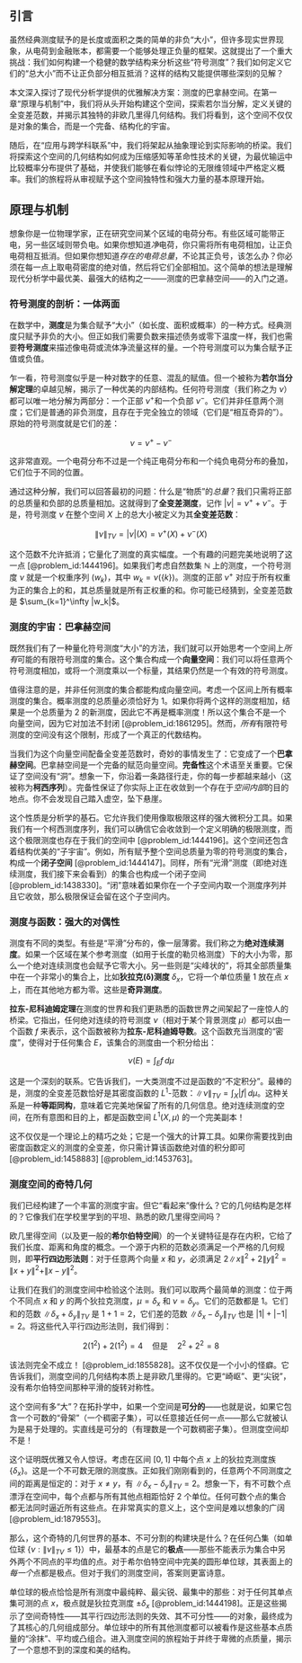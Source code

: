 ## 引言
虽然经典测度赋予的是长度或面积之类的简单的非负“大小”，但许多现实世界现象，从电荷到金融账本，都需要一个能够处理正负量的框架。这就提出了一个重大挑战：我们如何构建一个稳健的数学结构来分析这些“符号测度”？我们如何定义它们的“总大小”而不让正负部分相互抵消？这样的结构又能提供哪些深刻的见解？

本文深入探讨了现代分析学提供的优雅解决方案：测度的巴拿赫空间。在第一章“原理与机制”中，我们将从头开始构建这个空间，探索若尔当分解，定义关键的全变差范数，并揭示其独特的非欧几里得几何结构。我们将看到，这个空间不仅仅是对象的集合，而是一个完备、结构化的宇宙。

随后，在“应用与跨学科联系”中，我们将架起从抽象理论到实际影响的桥梁。我们将探索这个空间的几何结构如何成为压缩感知等革命性技术的关键，为最优输运中比较概率分布提供了基础，并使我们能够在看似悖论的无限维领域中严格定义概率。我们的旅程将从审视赋予这个空间独特性和强大力量的基本原理开始。

## 原理与机制

想象你是一位物理学家，正在研究空间某个区域的电荷分布。有些区域可能带正电，另一些区域则带负电。如果你想知道*净*电荷，你只需将所有电荷相加，让正负电荷相互抵消。但如果你想知道*存在的电荷总量*，不论其正负号，该怎么办？你必须在每一点上取电荷密度的绝对值，然后将它们全部相加。这个简单的想法是理解现代分析学中最优美、最强大的结构之一——测度的巴拿赫空间——的入门之道。

### 符号测度的剖析：一体两面

在数学中，**测度**是为集合赋予“大小”（如长度、面积或概率）的一种方式。经典测度只赋予非负的大小。但正如我们需要负数来描述债务或零下温度一样，我们也需要**符号测度**来描述像电荷或流体净流量这样的量。一个符号测度可以为集合赋予正值或负值。

乍一看，符号测度似乎是一种对数字的任意、混乱的赋值。但一个被称为**若尔当分解定理**的卓越见解，揭示了一种优美的内部结构。任何符号测度（我们称之为 $\nu$）都可以唯一地分解为两部分：一个正部 $\nu^+$和一个负部 $\nu^-$。它们并非任意两个测度；它们是普通的非负测度，且存在于完全独立的领域（它们是“相互奇异的”）。原始的符号测度就是它们的差：

$$
\nu = \nu^+ - \nu^-
$$

这非常直观。一个电荷分布不过是一个纯正电荷分布和一个纯负电荷分布的叠加，它们位于不同的位置。

通过这种分解，我们可以回答最初的问题：什么是“物质”的*总量*？我们只需将正部的总质量和负部的总质量相加。这就得到了**全变差测度**，记作 $|\nu| = \nu^+ + \nu^-$。于是，符号测度 $\nu$ 在整个空间 $X$ 上的总大小被定义为其**全变差范数**：

$$
\|\nu\|_{TV} = |\nu|(X) = \nu^+(X) + \nu^-(X)
$$

这个范数不允许抵消；它量化了测度的真实幅度。一个有趣的问题完美地说明了这一点 [@problem_id:1444196]。如果我们考虑自然数集 $\mathbb{N}$ 上的测度，一个符号测度 $\nu$ 就是一个权重序列 $(w_k)$，其中 $w_k = \nu(\{k\})$。测度的正部 $\nu^+$ 对应于所有权重为正的集合上的和，其总质量就是所有正权重的和。你可能已经猜到，全变差范数是 $\sum_{k=1}^\infty |w_k|$。

### 测度的宇宙：巴拿赫空间

既然我们有了一种量化符号测度“大小”的方法，我们就可以开始思考一个空间上*所有*可能的有限符号测度的集合。这个集合构成一个**向量空间**：我们可以将任意两个符号测度相加，或将一个测度乘以一个标量，其结果仍然是一个有效的符号测度。

值得注意的是，并非任何测度的集合都能构成向量空间。考虑一个区间上所有概率测度的集合。概率测度的总质量必须恰好为 1。如果你将两个这样的测度相加，结果是一个总质量为 2 的新测度，因此它不再是概率测度！所以这个集合不是一个向量空间，因为它对加法不封闭 [@problem_id:1861295]。然而，*所有*有限符号测度的空间没有这个限制，形成了一个真正的代数结构。

当我们为这个向量空间配备全变差范数时，奇妙的事情发生了：它变成了一个**巴拿赫空间**。巴拿赫空间是一个完备的赋范向量空间。**完备性**这个术语至关重要。它保证了空间没有“洞”。想象一下，你沿着一条路径行走，你的每一步都越来越小（这被称为**柯西序列**）。完备性保证了你实际上正在收敛到一个存在于*空间内部*的目的地点。你不会发现自己踏入虚空，坠下悬崖。

这个性质是分析学的基石。它允许我们使用像取极限这样的强大微积分工具。如果我们有一个柯西测度序列，我们可以确信它会收敛到一个定义明确的极限测度，而这个极限测度也存在于我们的空间中 [@problem_id:1444196]。这个空间还包含着结构优美的“子宇宙”。例如，所有赋予整个空间总质量为零的符号测度的集合，构成一个**闭子空间** [@problem_id:1444147]。同样，所有“光滑”测度（即绝对连续测度，我们接下来会看到）的集合也构成一个闭子空间 [@problem_id:1438330]。“闭”意味着如果你在一个子空间内取一个测度序列并且它收敛，那么极限保证会留在这个子空间内。

### 测度与函数：强大的对偶性

测度有不同的类型。有些是“平滑”分布的，像一层薄雾。我们称之为**绝对连续测度**。如果一个区域在某个参考测度（如用于长度的勒贝格测度）下的大小为零，那么一个绝对连续测度也会赋予它零大小。另一些则是“尖峰状的”，将其全部质量集中在一个非常小的集合上，比如**狄拉克(δ)测度** $\delta_x$，它将一个单位质量 1 放在点 $x$ 上，而在其他地方都为零。这些是**奇异测度**。

**拉东-尼科迪姆定理**在测度的世界和我们更熟悉的函数世界之间架起了一座惊人的桥梁。它指出，任何绝对连续的符号测度 $\nu$（相对于某个背景测度 $\mu$）都可以由一个函数 $f$ 来表示，这个函数被称为**拉东-尼科迪姆导数**。这个函数充当测度的“密度”，使得对于任何集合 $E$，该集合的测度由一个积分给出：

$$
\nu(E) = \int_E f \, d\mu
$$

这是一个深刻的联系。它告诉我们，一大类测度不过是函数的“不定积分”。最棒的是，测度的全变差范数恰好是其密度函数的 $L^1$-范数：$\|\nu\|_{TV} = \int_X |f| \, d\mu$。这种关系是一种**等距同构**，意味着它完美地保留了所有的几何信息。绝对连续测度的空间，在所有意图和目的上，都是函数空间 $L^1(X, \mu)$ 的一个完美副本！

这不仅仅是一个理论上的精巧之处；它是一个强大的计算工具。如果你需要找到由密度函数定义的测度的全变差，你只需计算该函数绝对值的积分即可 [@problem_id:1458883] [@problem_id:1453763]。

### 测度空间的奇特几何

我们已经构建了一个丰富的测度宇宙。但它“看起来”像什么？它的几何结构是怎样的？它像我们在学校里学到的平坦、熟悉的欧几里得空间吗？

欧几里得空间（以及更一般的**希尔伯特空间**）的一个关键特征是存在内积，它给了我们长度、距离和角度的概念。一个源于内积的范数必须满足一个严格的几何规则，即**平行四边形法则**：对于任意两个向量 $x$ 和 $y$，必须满足 $2\|x\|^2 + 2\|y\|^2 = \|x+y\|^2 + \|x-y\|^2$。

让我们在我们的测度空间中检验这个法则。我们可以取两个最简单的测度：位于两个不同点 $x$ 和 $y$ 的两个狄拉克测度，$\mu = \delta_x$ 和 $\nu = \delta_y$。它们的范数都是 1。它们和的范数 $\|\delta_x + \delta_y\|_{TV}$ 是 $1+1=2$，它们差的范数 $\|\delta_x - \delta_y\|_{TV}$ 也是 $|1|+|-1|=2$。将这些代入平行四边形法则，我们得到：

$$
2(1^2) + 2(1^2) = 4 \quad \text{但是} \quad 2^2 + 2^2 = 8
$$

该法则完全不成立！ [@problem_id:1855828]。这不仅仅是一个小小的怪癖。它告诉我们，测度空间的几何结构本质上是非欧几里得的。它更“崎岖”、更“尖锐”，没有希尔伯特空间那种平滑的旋转对称性。

这个空间有多“大”？在拓扑学中，如果一个空间是**可分的**——也就是说，如果它包含一个可数的“骨架”（一个稠密子集），可以任意接近任何一点——那么它就被认为是易于处理的。实直线是可分的（有理数是一个可数稠密子集）。但测度空间却不是！

这个证明既优雅又令人惊讶。考虑在区间 $[0,1]$ 中每个点 $x$ 上的狄拉克测度族 $\{\delta_x\}$。这是一个不可数无限的测度族。正如我们刚刚看到的，任意两个不同测度之间的距离是恒定的：对于 $x \neq y$，有 $\|\delta_x - \delta_y\|_{TV} = 2$。想象一下，有不可数个点漂浮在空间中，每个点都与所有其他点相距恰好 2 个单位。任何可数个点的集合都无法同时逼近所有这些点。在非常真实的意义上，这个空间是难以想象的广阔 [@problem_id:1879553]。

那么，这个奇特的几何世界的基本、不可分割的构建块是什么？在任何凸集（如单位球 $\{\nu: \|\nu\|_{TV} \le 1\}$）中，最基本的点是它的**极点**——那些不能表示为集合中另外两个不同点的平均值的点。对于希尔伯特空间中完美的圆形单位球，其表面上的*每一个*点都是极点。但对于我们的测度空间，答案则更富诗意。

单位球的极点恰恰是所有测度中最纯粹、最尖锐、最集中的那些：对于任何其单点集可测的点 $x$，极点就是狄拉克测度 $\pm \delta_x$ [@problem_id:1444198]。正是这些揭示了空间奇特性——其平行四边形法则的失效、其不可分性——的对象，最终成为了其核心的几何组成部分。单位球中的所有其他测度都可以被看作是这些基本点质量的“涂抹”、平均或凸组合。进入测度空间的旅程始于并终于卑微的点质量，揭示了一个意想不到的深度和美的结构。

